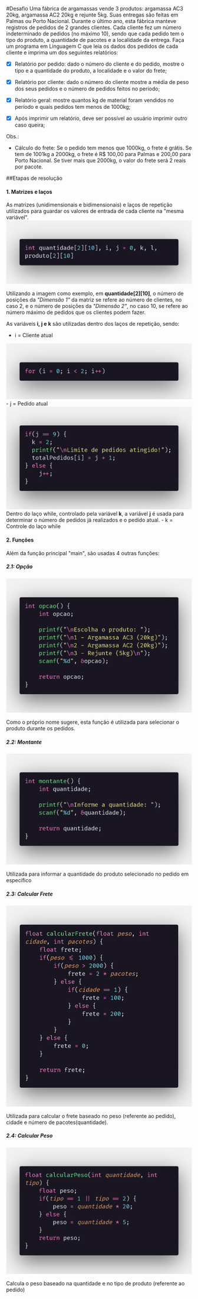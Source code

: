 #Desafio
Uma fábrica de argamassas vende 3 produtos: argamassa AC3 20kg, argamassa AC2 20kg e rejunte
5kg. Suas entregas são feitas em Palmas ou Porto Nacional. Durante o último ano, esta fábrica manteve registros de pedidos de 2 grandes clientes. Cada cliente fez um número indeterminado de pedidos (no máximo 10), sendo que cada pedido tem o tipo do produto, a quantidade de pacotes e a localidade da entrega.
Faça um programa em Linguagem C que leia os dados dos pedidos de cada cliente e imprima um
dos seguintes relatórios:
- [x] Relatório por pedido: dado o número do cliente e do pedido, mostre o tipo e a quantidade do
produto, a localidade e o valor do frete;
- [x] Relatório por cliente: dado o número do cliente mostre a média de peso dos seus pedidos e o
número de pedidos feitos no período;
- [x] Relatório geral: mostre quantos kg de material foram vendidos no período e quais pedidos
tem menos de 1000kg;
- [x] Após imprimir um relatório, deve ser possível ao usuário imprimir outro caso queira;


Obs.: 
* Cálculo do frete: Se o pedido tem menos que 1000kg, o frete é grátis. Se tem de 1001kg a 2000kg, o
frete é R$ 100,00 para Palmas e 200,00 para Porto Nacional. Se tiver mais que 2000kg, o valor do
frete será 2 reais por pacote.

##Etapas de resolução

<h4>1. Matrizes e laços</h4>
As matrizes (unidimensionais e bidimensionais) e laços de repetição utilizados para guardar os valores de entrada de cada cliente na "mesma variável".

<img src="./docsImages/arrays.png">

Utilizando a imagem como exemplo, em <b>quantidade[2][10]</b>, o número de posições da <i>"Dimensão 1"</i> da matriz se refere ao número de clientes, no caso 2, e o número de posições da <i>"Dimensão 2"</i>, no caso 10, se refere ao número máximo de pedidos que os clientes podem fazer.

As variáveis <b>i, j e k</b> são utilizadas dentro dos laços de repetição, sendo:
- i = Cliente atual
<img src="./docsImages/loopI.png">
- j = Pedido atual
<img src="./docsImages/whileLoop.png">
Dentro do laço while, controlado pela variável <b>k</b>, a variável <b>j</b> é usada para determinar o número de pedidos já realizados e o pedido atual.
- k = Controle do laço while

<h4>2. Funções</h4>
Além da função principal "main", são usadas 4 outras funções:

<h5>2.1: Opção</h5>

<img src="./docsImages/opt.png">

Como o próprio nome sugere, esta função é utilizada para selecionar o produto durante os pedidos.
<h5>2.2: Montante</h5>

<img src="./docsImages/quantity.png">

Utilizada para informar a quantidade do produto selecionado no pedido em específico
<h5>2.3: Calcular Frete</h5>

<img src="./docsImages/shipping.png">

Utilizada para calcular o frete baseado no peso (referente ao pedido), cidade e número de pacotes(quantidade).

<h5>2.4: Calcular Peso</h5>

<img src="./docsImages/weight.png">

Calcula o peso baseado na quantidade e no tipo de produto (referente ao pedido)